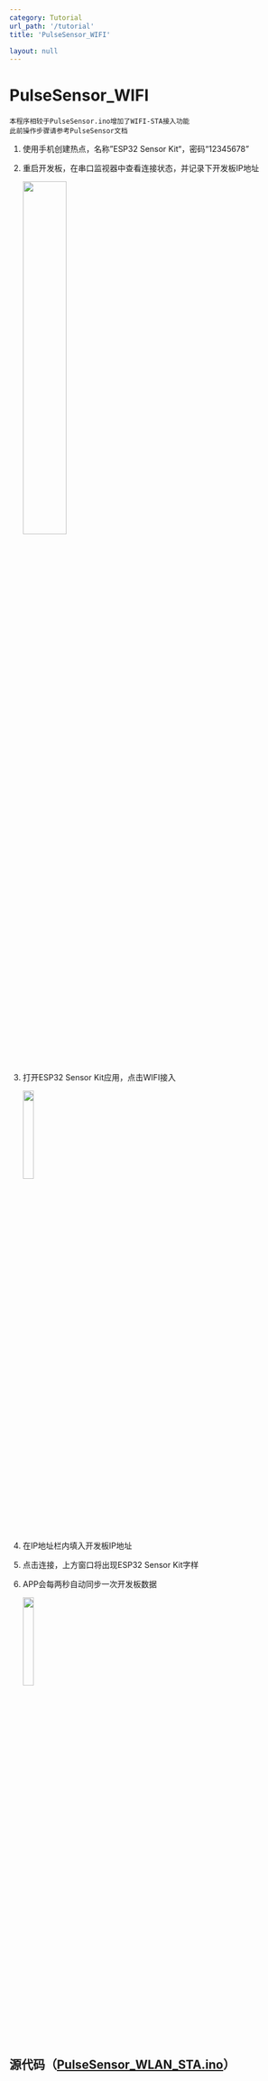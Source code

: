 ```yaml
---
category: Tutorial
url_path: '/tutorial'
title: 'PulseSensor_WIFI'

layout: null
---
```


# PulseSensor_WIFI

```
本程序相较于PulseSensor.ino增加了WIFI-STA接入功能
此前操作步骤请参考PulseSensor文档
```

1. 使用手机创建热点，名称”ESP32 Sensor Kit“，密码“12345678”

2. 重启开发板，在串口监视器中查看连接状态，并记录下开发板IP地址

    <img decoding="async" src="https://addison-cq.github.io/webPages/images/Snipaste_2022-11-11_13-48-55.png" width="40%">

3. 打开ESP32 Sensor Kit应用，点击WIFI接入

    <img decoding="async" src="https://addison-cq.github.io/webPages/images/Screenshot_20221111_123302_com.example.esp32sensorkit_f.jpg" width="20%">

4. 在IP地址栏内填入开发板IP地址

5. 点击连接，上方窗口将出现ESP32 Sensor Kit字样

6. APP会每两秒自动同步一次开发板数据

    <img decoding="async" src="https://addison-cq.github.io/webPages/images/Screenshot_20221111_143601_com.example.esp32sensorkit_f.jpg" width="20%">

## 源代码（[PulseSensor_WLAN_STA.ino](https://github.com/addison-CQ/webPages/tree/develop/doc/ESP32SensorKit/code)）


